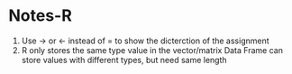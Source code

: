 # Notes-R

1. Use -> or <- instead of = to show the dicterction of the assignment
2. R only stores the same type value in the vector/matrix
Data Frame can store values with different types, but need same length
